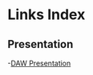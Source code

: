# Links Index

## Presentation
-[DAW Presentation](https://www.canva.com/design/DAGSnZBgacc/0Lzw7Y7eychvuUD23zbj7w/view?utm_content=DAGSnZBgacc&utm_campaign=designshare&utm_medium=link&utm_source=editor)
